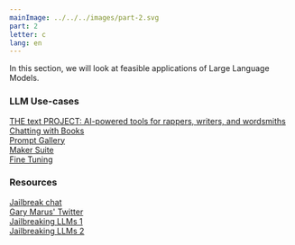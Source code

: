 ```yaml
---
mainImage: ../../../images/part-2.svg
part: 2
letter: c
lang: en
---
```


<div class="content">

In this section, we will look at feasible applications of Large Language Models.

### LLM Use-cases
[THE text PROJECT: AI-powered tools for rappers, writers, and wordsmiths](https://textfx.withgoogle.com/)<br>
[Chatting with Books](https://www.pdfgear.com/)<br>
[Prompt Gallery](https://developers.generativeai.google/prompt-gallery)<br>
[Maker Suite](https://makersuite.google.com/app/home)<br>
[Fine Tuning](https://makersuite.google.com/app/tuned_models/new_tuned_model)<br>

### Resources
[Jailbreak chat](https://www.jailbreakchat.com/)<br>
[Gary Marus' Twitter](https://twitter.com/GaryMarcus)<br>
[Jailbreaking LLMs 1](https://arxiv.org/pdf/2305.13860.pdf)<br>
[Jailbreaking LLMs 2](https://jailbreaking-llms.github.io/)<br>

</div>
